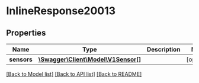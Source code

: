 # InlineResponse20013

## Properties
Name | Type | Description | Notes
------------ | ------------- | ------------- | -------------
**sensors** | [**\Swagger\Client\Model\V1Sensor[]**](V1Sensor.md) |  | [optional] 

[[Back to Model list]](../README.md#documentation-for-models) [[Back to API list]](../README.md#documentation-for-api-endpoints) [[Back to README]](../README.md)



